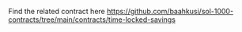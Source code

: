 Find the related contract here https://github.com/baahkusi/sol-1000-contracts/tree/main/contracts/time-locked-savings